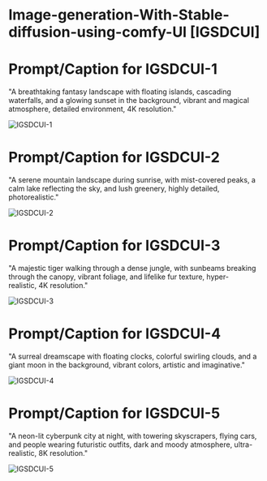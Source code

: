 # Image-generation-With-Stable-diffusion-using-comfy-UI [IGSDCUI]

# Prompt/Caption for IGSDCUI-1
"A breathtaking fantasy landscape with floating islands, cascading waterfalls, and a glowing sunset in the background, vibrant and magical atmosphere, detailed environment, 4K resolution."

![IGSDCUI-1](https://github.com/user-attachments/assets/c0184fb9-e15b-4bfb-aa66-0955b94ea64f)

# Prompt/Caption for IGSDCUI-2
"A serene mountain landscape during sunrise, with mist-covered peaks, a calm lake reflecting the sky, and lush greenery, highly detailed, photorealistic."

![IGSDCUI-2](https://github.com/user-attachments/assets/bad54c06-b3e3-4ca8-a8d8-2b7960e64727)

# Prompt/Caption for IGSDCUI-3
"A majestic tiger walking through a dense jungle, with sunbeams breaking through the canopy, vibrant foliage, and lifelike fur texture, hyper-realistic, 4K resolution."

![IGSDCUI-3](https://github.com/user-attachments/assets/0e728acf-8b9c-4066-9280-cf889ef72547)

# Prompt/Caption for IGSDCUI-4
"A surreal dreamscape with floating clocks, colorful swirling clouds, and a giant moon in the background, vibrant colors, artistic and imaginative."

![IGSDCUI-4](https://github.com/user-attachments/assets/ac7f84fc-1e24-4493-a35e-954e5f6fc8a1)

# Prompt/Caption for IGSDCUI-5
"A neon-lit cyberpunk city at night, with towering skyscrapers, flying cars, and people wearing futuristic outfits, dark and moody atmosphere, ultra-realistic, 8K resolution."

![IGSDCUI-5](https://github.com/user-attachments/assets/0afc6deb-f89f-4fdb-86a3-0939d72da7b6)
